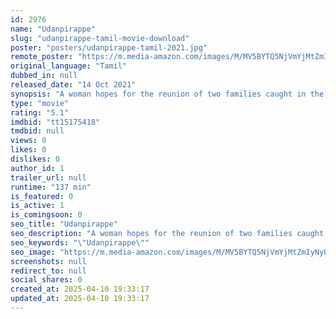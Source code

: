 ```yaml
---
id: 2976
name: "Udanpirappe"
slug: "udanpirappe-tamil-movie-download"
poster: "posters/udanpirappe-tamil-2021.jpg"
remote_poster: "https://m.media-amazon.com/images/M/MV5BYTQ5NjVmYjMtZmIyNy00ZDMyLTgzMzItN2QzNTNlZjFjOTk2XkEyXkFqcGdeQXVyMTI1NDEyNTM5._V1_SX300.jpg"
original_language: "Tamil"
dubbed_in: null
released_date: "14 Oct 2021"
synopsis: "A woman hopes for the reunion of two families caught in the ideological battle between her righteous but hot headed brother and her law abiding husband."
type: "movie"
rating: "5.1"
imdbid: "tt15175418"
tmdbid: null
views: 0
likes: 0
dislikes: 0
author_id: 1
trailer_url: null
runtime: "137 min"
is_featured: 0
is_active: 1
is_comingsoon: 0
seo_title: "Udanpirappe"
seo_description: "A woman hopes for the reunion of two families caught in the ideological battle between her righteous but hot headed brother and her law abiding husband."
seo_keywords: "\"Udanpirappe\""
seo_image: "https://m.media-amazon.com/images/M/MV5BYTQ5NjVmYjMtZmIyNy00ZDMyLTgzMzItN2QzNTNlZjFjOTk2XkEyXkFqcGdeQXVyMTI1NDEyNTM5._V1_SX300.jpg"
screenshots: null
redirect_to: null
social_shares: 0
created_at: 2025-04-10 19:33:17
updated_at: 2025-04-10 19:33:17
---
```


